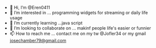 - 👋 Hi, I’m @Eren0411
- 👀 I’m interested in ... programming widgets for streaming or daily life usage
- 🌱 I’m currently learning ...java script
- 💞️ I’m looking to collaborate on ... makinf people life's easier or funnier
- 📫 How to reach me ... contact me on my tw @Jofler34 or my gmail josechamber79@gmail.com

<!---
Eren0411/Eren0411 is a ✨ special ✨ repository because its `README.md` (this file) appears on your GitHub profile.
You can click the Preview link to take a look at your changes.
--->
